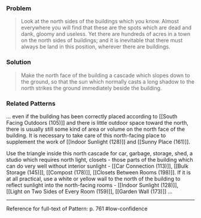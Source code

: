 ### Problem
>Look at the north sides of the buildings which you know. Almost everywhere you will find that these are the spots which are dead and dank, gloomy and useless. Yet there are hundreds of acres in a town on the north sides of buildings; and it is inevitable that there must always be land in this position, wherever there are buildings.

### Solution
>Make the north face of the building a cascade which slopes down to the ground, so that the sun which normally casts a long shadow to the north strikes the ground immediately beside the building.

### Related Patterns
... even if the building has been correctly placed according to [[South Facing Outdoors (105)]] and there is little outdoor space toward the north, there is usually still some kind of area or volume on the north face of the building. It is necessary to take care of this north-facing place to supplement the work of [[Indoor Sunlight (128)]] and [[Sunny Place (161)]].

Use the triangle inside this north cascade for car, garbage, storage, shed, a studio which requires north light, closets - those parts of the building which can do very well without interior sunlight - [[Car Connection (113)]], [[Bulk Storage (145)]], [[Compost (178)]], [[Closets Between Rooms (198)]]. If it is at all practical, use a white or yellow wall to the north of the building to reflect sunlight into the north-facing rooms - [[Indoor Sunlight (128)]], [[Light on Two Sides of Every Room (159)]], [[Garden Wall (173)]] ...

---
Reference for full-text of Pattern: p. 761 #low-confidence 
